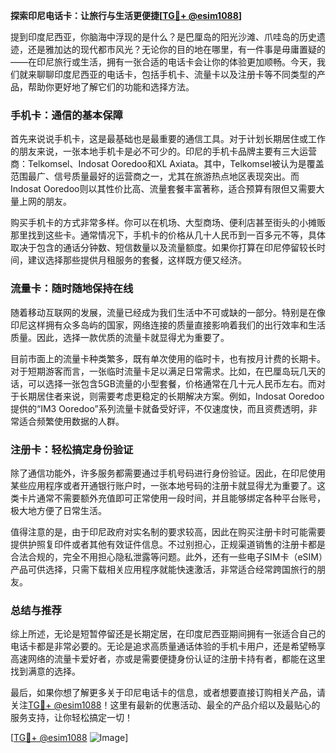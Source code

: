 **探索印尼电话卡：让旅行与生活更便捷[[TG💪+ @esim1088](https://t.me/s/esim1088)]**

提到印度尼西亚，你脑海中浮现的是什么？是巴厘岛的阳光沙滩、爪哇岛的历史遗迹，还是雅加达的现代都市风光？无论你的目的地在哪里，有一件事是毋庸置疑的——在印尼旅行或生活，拥有一张合适的电话卡会让你的体验更加顺畅。今天，我们就来聊聊印度尼西亚的电话卡，包括手机卡、流量卡以及注册卡等不同类型的产品，帮助你更好地了解它们的功能和选择方法。

### 手机卡：通信的基本保障

首先来说说手机卡，这是最基础也是最重要的通信工具。对于计划长期居住或工作的朋友来说，一张本地手机卡是必不可少的。印尼的手机卡品牌主要有三大运营商：Telkomsel、Indosat Ooredoo和XL Axiata。其中，Telkomsel被认为是覆盖范围最广、信号质量最好的运营商之一，尤其在旅游热点地区表现突出。而Indosat Ooredoo则以其性价比高、流量套餐丰富著称，适合预算有限但又需要大量上网的朋友。

购买手机卡的方式非常多样。你可以在机场、大型商场、便利店甚至街头的小摊贩那里找到这些卡。通常情况下，手机卡的价格从几十人民币到一百多元不等，具体取决于包含的通话分钟数、短信数量以及流量额度。如果你打算在印尼停留较长时间，建议选择那些提供月租服务的套餐，这样既方便又经济。

### 流量卡：随时随地保持在线

随着移动互联网的发展，流量已经成为我们生活中不可或缺的一部分。特别是在像印尼这样拥有众多岛屿的国家，网络连接的质量直接影响着我们的出行效率和生活质量。因此，选择一款优质的流量卡就显得尤为重要了。

目前市面上的流量卡种类繁多，既有单次使用的临时卡，也有按月计费的长期卡。对于短期游客而言，一张临时流量卡足以满足日常需求。比如，在巴厘岛玩几天的话，可以选择一张包含5GB流量的小型套餐，价格通常在几十元人民币左右。而对于长期居住者来说，则需要考虑更稳定的长期解决方案。例如，Indosat Ooredoo提供的“IM3 Ooredoo”系列流量卡就备受好评，不仅速度快，而且资费透明，非常适合频繁使用数据的人群。

### 注册卡：轻松搞定身份验证

除了通信功能外，许多服务都需要通过手机号码进行身份验证。因此，在印尼使用某些应用程序或者开通银行账户时，一张本地号码的注册卡就显得尤为重要了。这类卡片通常不需要额外充值即可正常使用一段时间，并且能够绑定各种平台账号，极大地方便了日常生活。

值得注意的是，由于印尼政府对实名制的要求较高，因此在购买注册卡时可能需要提供护照复印件或者其他有效证件信息。不过别担心，正规渠道销售的注册卡都是合法合规的，完全不用担心隐私泄露等问题。此外，还有一些电子SIM卡（eSIM）产品可供选择，只需下载相关应用程序就能快速激活，非常适合经常跨国旅行的朋友。

### 总结与推荐

综上所述，无论是短暂停留还是长期定居，在印度尼西亚期间拥有一张适合自己的电话卡都是非常必要的。无论是追求高质量通话体验的手机卡用户，还是希望畅享高速网络的流量卡爱好者，亦或是需要便捷身份认证的注册卡持有者，都能在这里找到满意的选择。

最后，如果你想了解更多关于印尼电话卡的信息，或者想要直接订购相关产品，请关注[TG💪+ @esim1088](https://t.me/s/esim1088)！这里有最新的优惠活动、最全的产品介绍以及最贴心的服务支持，让你轻松搞定一切！

[[TG💪+ @esim1088](https://t.me/s/esim1088) ![Image](https://i.postimg.cc/4NQfJmqS/Snipaste-2025-05-13-00-14-12.png)]
